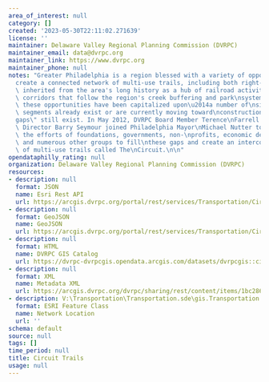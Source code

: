 ```yaml
---
area_of_interest: null
category: []
created: '2023-05-30T22:11:02.271639'
license: ''
maintainer: Delaware Valley Regional Planning Commission (DVRPC)
maintainer_email: data@dvrpc.org
maintainer_link: https://www.dvrpc.org
maintainer_phone: null
notes: "Greater Philadelphia is a region blessed with a variety of opportunities to\n\
  create a connected network of multi-use trails, including both right-of-ways\n(ROWs)\
  \ inherited from the area's long history as a hub of railroad activity\nand greenway\
  \ corridors that follow the region's creek buffering and park\nsystems. Some of\
  \ these opportunities have been capitalized upon\u2014a number of\nsignificant trail\
  \ segments already exist or are currently moving toward\nconstruction\u2014but \"\
  gaps\" still exist. In May 2012, DVRPC Board Member Terence\nFarrell and DVRPC Executive\
  \ Director Barry Seymour joined Philadelphia Mayor\nMichael Nutter to celebrate\
  \ the efforts of foundations, governments, non-\nprofits, economic development professionals,\
  \ and numerous other groups to fill\nthese gaps and create an interconnected network\
  \ of multi-use trails called The\nCircuit.\n\n"
opendataphilly_rating: null
organization: Delaware Valley Regional Planning Commission (DVRPC)
resources:
- description: null
  format: JSON
  name: Esri Rest API
  url: https://arcgis.dvrpc.org/portal/rest/services/Transportation/CircuitTrails/FeatureServer/0
- description: null
  format: GeoJSON
  name: GeoJSON
  url: https://arcgis.dvrpc.org/portal/rest/services/Transportation/CircuitTrails/FeatureServer/0/query?where=1=1&outsr=4326&outfields=*&f=geojson
- description: null
  format: HTML
  name: DVRPC GIS Catalog
  url: https://dvrpc-dvrpcgis.opendata.arcgis.com/datasets/dvrpcgis::circuit-trails
- description: null
  format: XML
  name: Metadata XML
  url: https://arcgis.dvrpc.org/dvrpc/sharing/rest/content/items/1bc286c5bbd14cfca7bedbacc1fafb94/info/metadata/metadata.xml?format=default
- description: V:\Transportation\Transportation.sde\gis.Transportation.CircuitTrails
  format: ESRI Feature Class
  name: Network Location
  url: ''
schema: default
source: null
tags: []
time_period: null
title: Circuit Trails
usage: null
---
```

